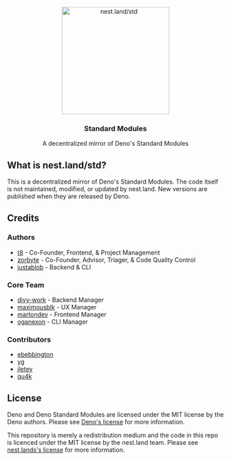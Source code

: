 <p align="center">
  <a href="https://nest.land/">
    <img src="https://og.nest.land/std.png?fontSize=500px" alt="nest.land/std" width="250">
  </a>
</p>

<h3 align="center">Standard Modules</h3>

<p align="center">A decentralized mirror of Deno's Standard Modules</p>

## What is nest.land/std?

This is a decentralized mirror of Deno's Standard Modules. The code itself is not maintained, modified, or updated by nest.land. New versions are published when they are released by Deno.

## Credits

### Authors

- [t8](https://github.com/t8) - Co-Founder, Frontend, & Project Management
- [zorbyte](https://github.com/zorbyte) - Co-Founder, Advisor, Triager, & Code Quality Control
- [justablob](https://github.com/justablob) - Backend & CLI

### Core Team

- [divy-work](https://github.com/divy-work) - Backend Manager
- [maximousblk](https://github.com/maximousblk) - UX Manager
- [martondev](https://github.com/MartonDev) - Frontend Manager
- [oganexon](https://github.com/oganexon) - CLI Manager

### Contributors

- [ebebbington](https://github.com/ebebbington)
- [yg](https://github.com/yg)
- [jletey](https://github.com/jletey)
- [qu4k](https://github.com/Qu4k)

## License

Deno and Deno Standard Modules are licensed under the MIT license by the Deno authors. Please see [Deno's license](https://github.com/denoland/deno/blob/master/LICENSE) for more information.

This repository is merely a redistribution medium and the code in this repo is licenced under the MIT license by the nest.land team. Please see [nest.lands's license](LICENSE) for more information.
